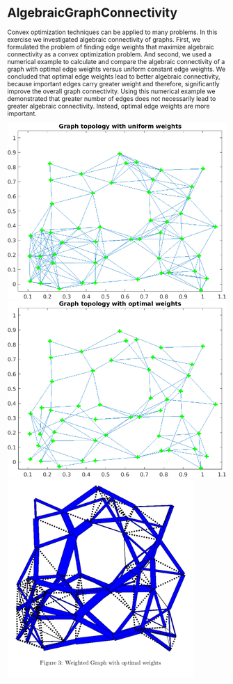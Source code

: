 # AlgebraicGraphConnectivity

Convex optimization techniques can be applied to many problems.
In this exercise we investigated algebraic connectivity of graphs. First, we formulated the problem of finding edge weights that maximize algebraic connectivity
as a convex optimization problem. And second, we used a numerical example to calculate and compare the algebraic connectivity of a graph with optimal edge weights versus uniform constant edge weights. We concluded that optimal edge weights lead to better algebraic connectivity, because important edges carry greater weight and therefore, significantly improve the overall graph connectivity. Using this numerical example we demonstrated that greater number of edges does not necessarily lead to greater algebraic connectivity. Instead, optimal edge weights are more important.

![graph topology with uniform weights](https://github.com/ekloberdanz/AlgebraicGraphConnectivity/blob/main/figure1.png)
![graph topology with optimal weights](https://github.com/ekloberdanz/AlgebraicGraphConnectivity/blob/main/figure2.png)
![weighted graph with optimal weights](https://github.com/ekloberdanz/AlgebraicGraphConnectivity/blob/main/figure3.png)
